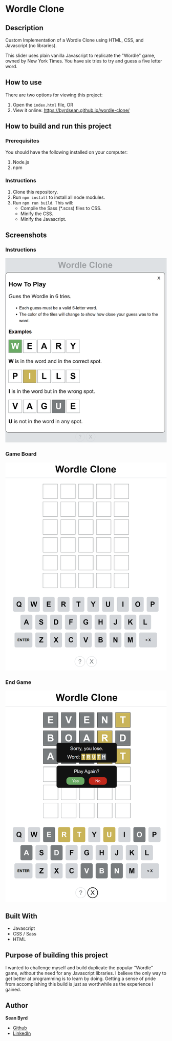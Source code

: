 # Wordle Clone

## Description

Custom Implementation of a Wordle Clone using HTML, CSS, and Javascript (no libraries).

This slider uses plain vanilla Javascript to replicate the "Wordle" game, owned by New York Times. You have six tries to try and guess a five letter word.

## How to use

There are two options for viewing this project:

1. Open the `index.html` file, OR
2. View it online: https://byrdsean.github.io/wordle-clone/

## How to build and run this project

### Prerequisites

You should have the following installed on your computer:

1. Node.js
2. npm

### Instructions

1. Clone this repository.
2. Run `npm install` to install all node modules.
3. Run `npm run build`. This will:
   - Compile the Sass (\*.scss) files to CSS.
   - Minify the CSS.
   - Minify the Javascript.

## Screenshots

### Instructions

![Instructions](/screenshots/clone/instructions.png)

### Game Board

![Game Board](/screenshots/clone/gameBoard.png)

### End Game

![End Game](/screenshots/clone/endGame.png)

## Built With

- Javascript
- CSS / Sass
- HTML

## Purpose of building this project

I wanted to challenge myself and build duplicate the popular "Wordle" game, _without_ the need for any Javascript libraries. I believe the only way to get better at programming is to learn by doing. Getting a sense of pride from accomplishing this build is just as worthwhile as the experience I gained.

## Author

**Sean Byrd**

- [Github](https://github.com/byrdsean "Sean Byrd")
- [LinkedIn](https://www.linkedin.com/in/seanbyrd/ "LinkedIn")
